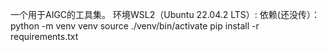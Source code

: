 一个用于AIGC的工具集。
环境WSL2（Ubuntu 22.04.2 LTS）:
依赖(还没传）：
  python -m venv venv
  source ./venv/bin/activate
  pip install -r requirements.txt
